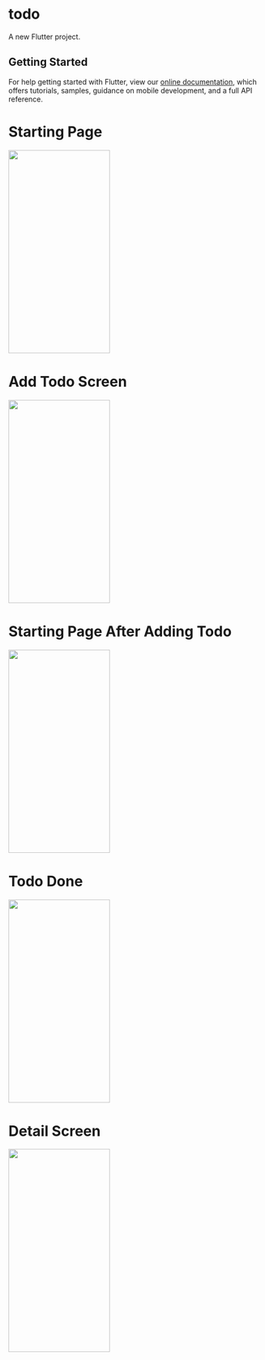 # todo

A new Flutter project.

## Getting Started

For help getting started with Flutter, view our
[online documentation](https://flutter.dev/docs), which offers tutorials,
samples, guidance on mobile development, and a full API reference.
# Starting Page
<img src="https://user-images.githubusercontent.com/64792098/163111271-fa25d5eb-09fa-463e-8b8a-ae59526a070f.png" width="200" height="400" />

# Add Todo Screen
<img src="https://user-images.githubusercontent.com/64792098/163111311-3b79540f-7a20-478d-b9b6-fd29daeaeae5.png" width="200" height="400" />

# Starting Page After Adding Todo
<img src="https://user-images.githubusercontent.com/64792098/163111336-0ce45d6a-eea4-499b-b16a-529f34c0e854.png" width="200" height="400" />

# Todo Done
<img src="https://user-images.githubusercontent.com/64792098/163111367-ce1bb2b2-ff76-491b-9d86-b4f88debf64b.png" width="200" height="400" />

# Detail Screen 
<img src="https://user-images.githubusercontent.com/64792098/163111385-c05c2a59-caf8-407e-9d52-4477af309f20.png" width="200" height="400" />

